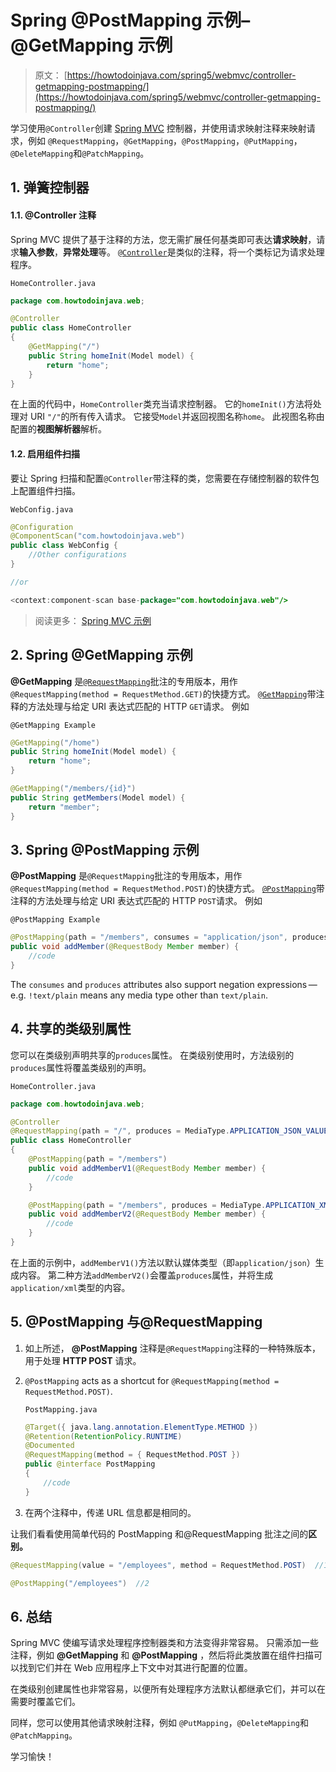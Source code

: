 # Spring @PostMapping 示例– @GetMapping 示例

> 原文： [https://howtodoinjava.com/spring5/webmvc/controller-getmapping-postmapping/](https://howtodoinjava.com/spring5/webmvc/controller-getmapping-postmapping/)

学习使用`@Controller`创建 [Spring MVC](https://howtodoinjava.com/spring-mvc-tutorial/) 控制器，并使用请求映射注释来映射请求，例如 `@RequestMapping`，`@GetMapping`，`@PostMapping`，`@PutMapping`，`@DeleteMapping`和`@PatchMapping`。

## 1\. 弹簧控制器

#### 1.1. @Controller 注释

Spring MVC 提供了基于注释的方法，您无需扩展任何基类即可表达**请求映射**，请求**输入参数**，**异常处理**等。 [`@Controller`](https://docs.spring.io/spring/docs/current/javadoc-api/org/springframework/stereotype/Controller.html)是类似的注释，将一个类标记为请求处理程序。

`HomeController.java`

```java
package com.howtodoinjava.web;

@Controller
public class HomeController 
{
	@GetMapping("/")
	public String homeInit(Model model) {
		return "home";
	}
}

```

在上面的代码中，`HomeController`类充当请求控制器。 它的`homeInit()`方法将处理对 URI `"/"`的所有传入请求。 它接受`Model`并返回视图名称`home`。 此视图名称由配置的**视图解析器**解析。

#### 1.2. 启用组件扫描

要让 Spring 扫描和配置`@Controller`带注释的类，您需要在存储控制器的软件包上配置组件扫描。

`WebConfig.java`

```java
@Configuration
@ComponentScan("com.howtodoinjava.web")
public class WebConfig {
	//Other configurations
}

//or

<context:component-scan base-package="com.howtodoinjava.web"/>

```

> 阅读更多： [Spring MVC 示例](https://howtodoinjava.com/spring5/webmvc/spring5-mvc-hibernate5-example/)

## 2\. Spring @GetMapping 示例

**@GetMapping** 是[`@RequestMapping`](https://docs.spring.io/spring/docs/current/javadoc-api/org/springframework/web/bind/annotation/RequestMapping.html)批注的专用版本，用作`@RequestMapping(method = RequestMethod.GET)`的快捷方式。 [`@GetMapping`](https://docs.spring.io/spring/docs/current/javadoc-api/org/springframework/web/bind/annotation/GetMapping.html)带注释的方法处理与给定 URI 表达式匹配的 HTTP `GET`请求。 例如

`@GetMapping Example`

```java
@GetMapping("/home")
public String homeInit(Model model) {
	return "home";
}

@GetMapping("/members/{id}")
public String getMembers(Model model) {
	return "member";
}

```

## 3\. Spring @PostMapping 示例

**@PostMapping** 是`@RequestMapping`批注的专用版本，用作`@RequestMapping(method = RequestMethod.POST)`的快捷方式。 [`@PostMapping`](https://docs.spring.io/spring/docs/current/javadoc-api/org/springframework/web/bind/annotation/PostMapping.html)带注释的方法处理与给定 URI 表达式匹配的 HTTP `POST`请求。 例如

`@PostMapping Example`

```java
@PostMapping(path = "/members", consumes = "application/json", produces = "application/json")
public void addMember(@RequestBody Member member) {
	//code
}

```

The `consumes` and `produces` attributes also support negation expressions — e.g. `!text/plain` means any media type other than `text/plain`.

## 4\. 共享的类级别属性

您可以在类级别声明共享的`produces`属性。 在类级别使用时，方法级别的`produces`属性将覆盖类级别的声明。

`HomeController.java`

```java
package com.howtodoinjava.web;

@Controller
@RequestMapping(path = "/", produces = MediaType.APPLICATION_JSON_VALUE)
public class HomeController 
{
	@PostMapping(path = "/members")
	public void addMemberV1(@RequestBody Member member) {
		//code
	}

	@PostMapping(path = "/members", produces = MediaType.APPLICATION_XML_VALUE)
	public void addMemberV2(@RequestBody Member member) {
		//code
	}
}

```

在上面的示例中，`addMemberV1()`方法以默认媒体类型（即`application/json`）生成内容。 第二种方法`addMemberV2()`会覆盖`produces`属性，并将生成`application/xml`类型的内容。

## 5\. @PostMapping 与@RequestMapping

1.  如上所述， **@PostMapping** 注释是`@RequestMapping`注释的一种特殊版本，用于处理 **HTTP POST** 请求。
2.  `@PostMapping` acts as a shortcut for `@RequestMapping(method = RequestMethod.POST)`.

    `PostMapping.java`

    ```java
    @Target({ java.lang.annotation.ElementType.METHOD })
    @Retention(RetentionPolicy.RUNTIME)
    @Documented
    @RequestMapping(method = { RequestMethod.POST })
    public @interface PostMapping 
    {
        //code
    }

    ```

3.  在两个注释中，传递 URL 信息都是相同的。

让我们看看使用简单代码的 PostMapping 和@RequestMapping 批注之间的**区别。**

```java
@RequestMapping(value = "/employees", method = RequestMethod.POST)	//1

@PostMapping("/employees")	//2

```

## 6\. 总结

Spring MVC 使编写请求处理程序控制器类和方法变得非常容易。 只需添加一些注释，例如 **@GetMapping** 和 **@PostMapping** ，然后将此类放置在组件扫描可以找到它们并在 Web 应用程序上下文中对其进行配置的位置。

在类级别创建属性也非常容易，以便所有处理程序方法默认都继承它们，并可以在需要时覆盖它们。

同样，您可以使用其他请求映射注释，例如 `@PutMapping`，`@DeleteMapping`和`@PatchMapping`。

学习愉快！